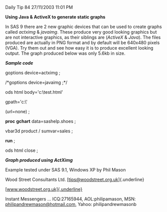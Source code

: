 Daily Tip 84 27/11/2003 11:01 PM

**Using Java & ActiveX to generate static graphs**

In SAS 9 there are 2 new graphic devices that can be used to create
graphs called *actximg* & *javaimg*. These produce very good looking
graphics but are not interactive graphics, as their siblings are
(*ActiveX* & *Java*). The files produced are actually in PNG format and
by default will be 640x480 pixels (VGA). Try them out and see how easy
it is to produce excellent looking output. The graph produced below was
only 5.6kb in size.

***Sample code***

goptions device=actximg ;

/\*goptions device=javaimg ;\*/

ods html body=\'c:\\test.html\'

gpath=\'c:\\\'

(url=none) ;

**proc** **gchart** data=sashelp.shoes ;

vbar3d product / sumvar=sales ;

**run** ;

ods html close ;

***Graph produced using ActXimg***

Example tested under SAS 9.1, Windows XP by Phil Mason

Wood Street Consultants Ltd. [tips@woodstreet.org.uk]{.underline}

[www.woodstreet.org.uk]{.underline}

Instant Messengers ... ICQ:27165944, AOL:philipamason, MSN:
philipandrewmason@hotmail.com, Yahoo: philipandrewmasonb
